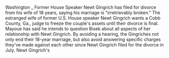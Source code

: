 Washington _ Former House Speaker Newt Gingrich has filed for divorce from his wife of 18 years, saying his marriage is "irretrievably broken." The estranged wife of former U.S. House speaker Newt Gingrich wants a Cobb County, Ga., judge to freeze the couple's assets until their divorce is final.
Mayoue has said he intends to question Bisek about all aspects of her relationship with Newt Gingrich.
By avoiding a hearing, the Gingriches not only end their 18-year marriage, but also avoid answering specific charges they've made against each other since Newt Gingrich filed for the divorce in July.
Newt Gingrich's
